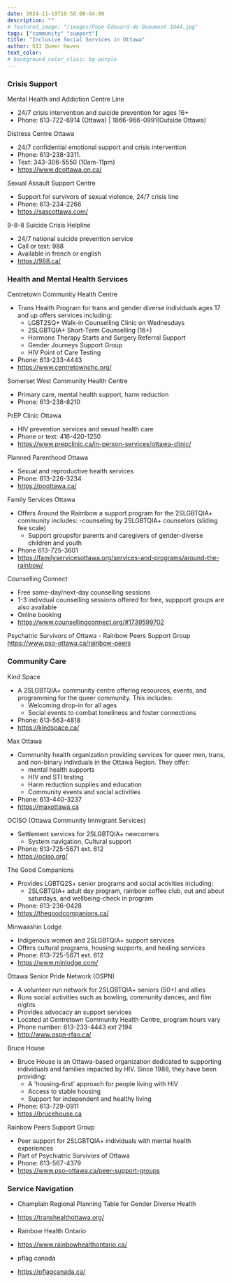 ```yaml
---
date: 2024-11-10T10:58:08-04:00
description: ""
# featured_image: "/images/Pope-Edouard-de-Beaumont-1844.jpg"
tags: ["community" "support"]
title: "Inclusive Social Services in Ottawa"
author: 613 Queer Haven
text_color:
# background_color_class: bg-purple
---
```


### Crisis Support

Mental Health and Addiction Centre Line
- 24/7 crisis intervention and suicide prevention for ages 16+
- Phone: 613-722-6914 (Ottawa) | 1866-966-0991(Outside Ottawa)

Distress Centre Ottawa
- 24/7 confidential emotional support and crisis intervention
- Phone: 613-238-3311.
- Text: 343-306-5550 (10am-11pm)
- https://www.dcottawa.on.ca/

Sexual Assault Support Centre
- Support for survivors of sexual violence, 24/7 crisis line
- Phone: 613-234-2266
- https://sascottawa.com/

9-8-8 Suicide Crisis Helpline
 - 24/7 national suicide prevention service 
 - Call or text: 988
 - Available in french or english
 - https://988.ca/

### Health and Mental Health Services 

Centretown Community Health Centre
- Trans Health Program for trans and gender diverse individuals ages 17 and up offers services including:
  - LGBT2SQ+ Walk-in Counselling Clinic on Wednesdays
  - 2SLGBTQIA+ Short-Term Counselling (16+)
  - Hormone Therapy Starts and Surgery Referral Support
  - Gender Journeys Support Group
  - HIV Point of Care Testing
- Phone: 613-233-4443
- https://www.centretownchc.org/

Somerset West Community Health Centre 
- Primary care, mental health support, harm reduction
- Phone: 613-238-8210

PrEP Clinic Ottawa
- HIV prevention services and sexual health care
- Phone or text: 416-420-1250
- https://www.prepclinic.ca/in-person-services/ottawa-clinic/

Planned Parenthood Ottawa
- Sexual and reproductive health services
- Phone: 613-226-3234
- https://ppottawa.ca/

Family Services Ottawa
- Offers Around the Raimbow a support program for the 2SLGBTQIA+ community includes:
  -counseling by 2SLGBTQIA+ counselors (sliding fee scale)
  - Support groupsfor parents and caregivers of gender-diverse children and youth
- Phone 613-725-3601
- https://familyservicesottawa.org/services-and-programs/around-the-rainbow/

Counselling Connect
- Free same-day/next-day counselling sessions
- 1-3 indivdual counselling sessions offered for free, suppport groups are also available 
- Online booking
- https://www.counsellingconnect.org/#1739599702

Psychatric Survivors of Ottawa - Rainbow Peers Support Group
https://www.pso-ottawa.ca/rainbow-peers

### Community Care

Kind Space
- A 2SLGBTQIA+ community centre offering resources, events, and programming for the queer community. This includes:
  - Welcoming drop-in for all ages
  - Social events to combat loneliness and foster connections
- Phone: 613-563-4818 
- https://kindspace.ca/

Max Ottawa
- Community health organization providing services for queer men, trans, and non-binary indivduals in the Ottawa Region. They offer:
  - mental health supports
  - HIV and STI testing
  - Harm reduction supplies and education
  - Community events and social activities 
- Phone: 613-440-3237
- https://maxottawa.ca

OCISO (Ottawa Community Immigrant Services)
- Settlement services for 2SLGBTQIA+ newcomers
  - System navigation, Cultural support
- Phone: 613-725-5671 ext. 612
- https://ociso.org/

The Good Companions 
- Provides LGBTQ2S+ senior programs and social activities including:
  - 2SLGBTQIA+ adult day program, rainbow coffee club, out and about saturdays, and wellbeing-check in program
- Phone: 613-236-0428
- https://thegoodcompanions.ca/

Minwaashin Lodge
- Indigenous women and 2SLGBTQIA+ support services
- Offers cultural programs, housing supports, and healing services
- Phone: 613-725-5671 ext. 612
- https://www.minlodge.com/

Ottawa Senior Pride Network (OSPN)
- A volunteer run network for 2SLGBTQIA+ seniors (50+) and allies
- Runs social activities such as bowling, community dances, and film nights
- Provides advocacy an support services
- Located at Centretown Community Health Centre, program hours vary
- Phone number: 613-233-4443 ext 2194
- http://www.ospn-rfao.ca/

Bruce House
- Bruce House is an Ottawa-based organization dedicated to supporting individuals and families impacted by HIV. Since 1988, they have been providing:
  - A 'housing-first' approach for people living with HIV
  - Access to stable housing
  - Support for independent and healthy living
- Phone: 613-729-0911
- https://brucehouse.ca

Rainbow Peers Support Group
- Peer support for 2SLGBTQIA+ individuals with mental health experiences
- Part of Psychiatric Survivors of Ottawa
- Phone: 613-567-4379
- https://www.pso-ottawa.ca/peer-support-groups


### Service Navigation 

- Champlain Regional Planning Table for Gender Diverse Health
- https://transhealthottawa.org/

- Rainbow Health Ontario
- https://www.rainbowhealthontario.ca/

- pflag canada 
- https://pflagcanada.ca/

